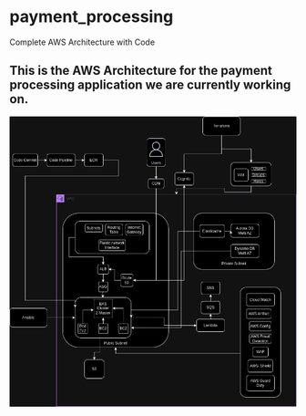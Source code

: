 # payment_processing
Complete AWS Architecture with Code

## This is the AWS Architecture for the payment processing application we are currently working on.

![Architecture](Payment_Process.png) 
